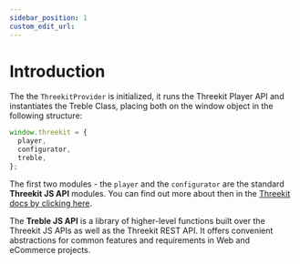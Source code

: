 ```yaml
---
sidebar_position: 1
custom_edit_url:
---
```


# Introduction

The the `ThreekitProvider` is initialized, it runs the Threekit Player API and instantiates the Treble Class, placing both on the window object in the following structure:

```js
window.threekit = {
  player,
  configurator,
  treble,
};
```

The first two modules - the `player` and the `configurator` are the standard **Threekit JS API** modules. You can find out more about then in the [Threekit docs by clicking here](https://community.threekit.com/hc/en-us/articles/4406068592539-Player-API-Client-side).

The **Treble JS API** is a library of higher-level functions built over the Threekit JS APIs as well as the Threekit REST API. It offers convenient abstractions for common features and requirements in Web and eCommerce projects.
